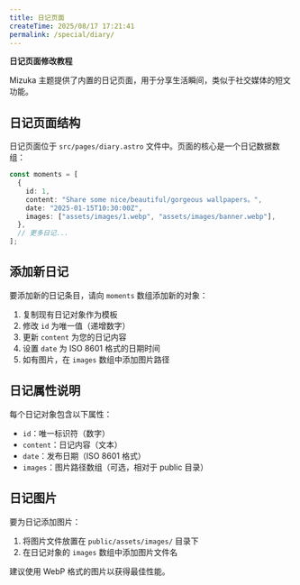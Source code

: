 ```yaml
---
title: 日记页面
createTime: 2025/08/17 17:21:41
permalink: /special/diary/
---
```


**日记页面修改教程**

Mizuka 主题提供了内置的日记页面，用于分享生活瞬间，类似于社交媒体的短文功能。

## 日记页面结构

日记页面位于 `src/pages/diary.astro` 文件中。页面的核心是一个日记数据数组：

```typescript
const moments = [
  {
    id: 1,
    content: "Share some nice/beautiful/gorgeous wallpapers。",
    date: "2025-01-15T10:30:00Z",
    images: ["assets/images/1.webp", "assets/images/banner.webp"],
  },
  // 更多日记...
];
```

## 添加新日记

要添加新的日记条目，请向 `moments` 数组添加新的对象：

1. 复制现有日记对象作为模板
2. 修改 `id` 为唯一值（递增数字）
3. 更新 `content` 为您的日记内容
4. 设置 `date` 为 ISO 8601 格式的日期时间
5. 如有图片，在 `images` 数组中添加图片路径

## 日记属性说明

每个日记对象包含以下属性：

- `id`：唯一标识符（数字）
- `content`：日记内容（文本）
- `date`：发布日期（ISO 8601 格式）
- `images`：图片路径数组（可选，相对于 public 目录）

## 日记图片

要为日记添加图片：

1. 将图片文件放置在 `public/assets/images/` 目录下
2. 在日记对象的 `images` 数组中添加图片文件名

建议使用 WebP 格式的图片以获得最佳性能。